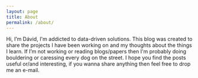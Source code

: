 ```yaml
---
layout: page
title: About
permalink: /about/
---
```


Hi, I’m Dávid, I'm addicted to data-driven solutions. This blog was created to share the projects I have been working on and my thoughts about the things I learn. If I’m not working or reading blogs/papers then I'm probably doing bouldering or caressing every dog on the street. I hope you find the posts useful or/and interesting, if you wanna share anything then feel free to drop me an e-mail.